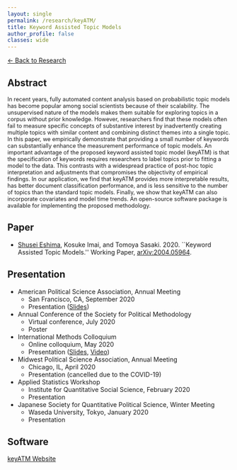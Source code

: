```yaml
---
layout: single
permalink: /research/keyATM/
title: Keyword Assisted Topic Models
author_profile: false
classes: wide
---
```

[← Back to Research](/research/)

## Abstract
<span style="font-size: 0.9em">
In recent years, fully automated content analysis based on probabilistic topic models has become popular among social scientists because of their scalability.  The unsupervised nature of the models makes them suitable for exploring topics in a corpus without prior knowledge.  However, researchers find that these models often fail to measure specific concepts of substantive interest by inadvertently creating multiple topics with similar content and combining distinct themes into a single topic. In this paper, we empirically demonstrate that providing a small number of keywords can substantially enhance the measurement performance of topic models. An important advantage of the proposed keyword assisted topic model (keyATM) is that the specification of keywords requires researchers to label topics prior to fitting a model to the data. This contrasts with a widespread practice of post-hoc topic interpretation and adjustments that compromises the objectivity of empirical findings. In our application, we find that keyATM provides more interpretable results, has better document classification performance, and is less sensitive to the number of topics than the standard topic models.  Finally, we show that keyATM can also incorporate covariates and model time trends. An open-source software package is available for implementing the proposed methodology.
</span>

## Paper
* <u>Shusei Eshima</u>, Kosuke Imai, and Tomoya Sasaki. 2020. ``Keyword Assisted Topic Models.'' Working Paper, <a href='http://arxiv.org/abs/2004.05964'>arXiv:2004.05964</a>.

## Presentation
* American Political Science Association, Annual Meeting
  * San Francisco, CA, September 2020
  * Presentation (<a href="https://drive.google.com/file/d/1yp4m9XjGWKMX8yRjgnYBs1yKRblM16a9/view?usp=sharing" target="_blank">Slides</a>)
* Annual Conference of the Society for Political Methodology
  * Virtual conference, July 2020
  * Poster
* International Methods Colloquium
  * Online colloquium, May 2020
  * Presentation (<a href="https://drive.google.com/file/d/142uQjJbqVwtg8b1FruBFK3-spSxny_mY/view?usp=sharing" target="_blank">Slides</a>, <a href="https://www.youtube.com/watch?v=neBKEjwHzMU&feature=youtu.be&t=1475" target="_blank">Video</a>)
* Midwest Political Science Association, Annual Meeting
  * Chicago, IL, April 2020
  * Presentation (cancelled due to the COVID-19)
* Applied Statistics Workshop
	* Institute for Quantitative Social Science, February 2020
	* Presentation
* Japanese Society for Quantitative Political Science, Winter Meeting
	* Waseda University, Tokyo, January 2020 
	* Presentation

## Software
[keyATM Website](https://keyatm.github.io/keyATM/)


